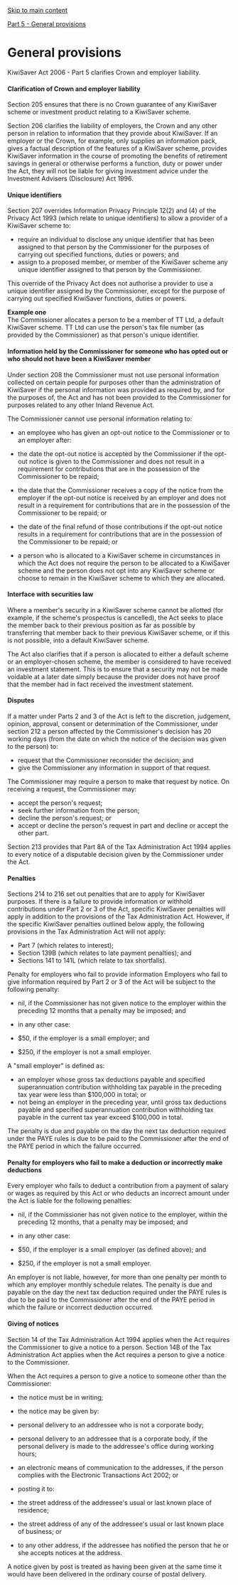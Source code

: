 [Skip to main content](#main-content-tt)

[Part 5 - General provisions](/new-legislation/act-articles/kiwisaver-act-2006/part-5-general-provisions "Part 5 - General provisions")

General provisions
==================

KiwiSaver Act 2006 - Part 5 clarifies Crown and employer liability.

#### Clarification of Crown and employer liability

Section 205 ensures that there is no Crown guarantee of any KiwiSaver scheme or investment product relating to a KiwiSaver scheme.

Section 206 clarifies the liability of employers, the Crown and any other person in relation to information that they provide about KiwiSaver. If an employer or the Crown, for example, only supplies an information pack, gives a factual description of the features of a KiwiSaver scheme, provides KiwiSaver information in the course of promoting the benefits of retirement savings in general or otherwise performs a function, duty or power under the Act, they will not be liable for giving investment advice under the Investment Advisers (Disclosure) Act 1996.

#### Unique identifiers

Section 207 overrides Information Privacy Principle 12(2) and (4) of the Privacy Act 1993 (which relate to unique identifiers) to allow a provider of a KiwiSaver scheme to:

*   require an individual to disclose any unique identifier that has been assigned to that person by the Commissioner for the purposes of carrying out specified functions, duties or powers; and
*   assign to a proposed member, or member of the KiwiSaver scheme any unique identifier assigned to that person by the Commissioner.

This override of the Privacy Act does not authorise a provider to use a unique identifier assigned by the Commissioner, except for the purpose of carrying out specified KiwiSaver functions, duties or powers.

**Example one**  
The Commissioner allocates a person to be a member of TT Ltd, a default KiwiSaver scheme. TT Ltd can use the person's tax file number (as provided by the Commissioner) as that person's unique identifier.

#### Information held by the Commissioner for someone who has opted out or who should not have been a KiwiSaver member

Under section 208 the Commissioner must not use personal information collected on certain people for purposes other than the administration of KiwiSaver if the personal information was provided as required by, and for the purposes of, the Act and has not been provided to the Commissioner for purposes related to any other Inland Revenue Act.

The Commissioner cannot use personal information relating to:

*   an employee who has given an opt-out notice to the Commissioner or to an employer after:

*   the date the opt-out notice is accepted by the Commissioner if the opt-out notice is given to the Commissioner and does not result in a requirement for contributions that are in the possession of the Commissioner to be repaid;
*   the date that the Commissioner receives a copy of the notice from the employer if the opt-out notice is received by an employer and does not result in a requirement for contributions that are in the possession of the Commissioner to be repaid; or
*   the date of the final refund of those contributions if the opt-out notice results in a requirement for contributions that are in the possession of the Commissioner to be repaid; or

*   a person who is allocated to a KiwiSaver scheme in circumstances in which the Act does not require the person to be allocated to a KiwiSaver scheme and the person does not opt into any KiwiSaver scheme or choose to remain in the KiwiSaver scheme to which they are allocated.

#### Interface with securities law

Where a member's security in a KiwiSaver scheme cannot be allotted (for example, if the scheme's prospectus is cancelled), the Act seeks to place the member back to their previous position as far as possible by transferring that member back to their previous KiwiSaver scheme, or if this is not possible, into a default KiwiSaver scheme.

The Act also clarifies that if a person is allocated to either a default scheme or an employer-chosen scheme, the member is considered to have received an investment statement. This is to ensure that a security may not be made voidable at a later date simply because the provider does not have proof that the member had in fact received the investment statement.

#### Disputes

If a matter under Parts 2 and 3 of the Act is left to the discretion, judgement, opinion, approval, consent or determination of the Commissioner, under section 212 a person affected by the Commissioner's decision has 20 working days (from the date on which the notice of the decision was given to the person) to:

*   request that the Commissioner reconsider the decision; and
*   give the Commissioner any information in support of that request.

The Commissioner may require a person to make that request by notice. On receiving a request, the Commissioner may:

*   accept the person's request;
*   seek further information from the person;
*   decline the person's request; or
*   accept or decline the person's request in part and decline or accept the other part.

Section 213 provides that Part 8A of the Tax Administration Act 1994 applies to every notice of a disputable decision given by the Commissioner under the Act.

#### Penalties

Sections 214 to 216 set out penalties that are to apply for KiwiSaver purposes. If there is a failure to provide information or withhold contributions under Part 2 or 3 of the Act, specific KiwiSaver penalties will apply in addition to the provisions of the Tax Administration Act. However, if the specific KiwiSaver penalties outlined below apply, the following provisions in the Tax Administration Act will not apply:

*   Part 7 (which relates to interest);
*   Section 139B (which relates to late payment penalties); and
*   Sections 141 to 141L (which relate to tax shortfalls).

Penalty for employers who fail to provide information Employers who fail to give information required by Part 2 or 3 of the Act will be subject to the following penalty:

*   nil, if the Commissioner has not given notice to the employer within the preceding 12 months that a penalty may be imposed; and
*   in any other case:

*   $50, if the employer is a small employer; and
*   $250, if the employer is not a small employer.

A "small employer" is defined as:

*   an employer whose gross tax deductions payable and specified superannuation contribution withholding tax payable in the preceding tax year were less than $100,000 in total; or
*   not being an employer in the preceding year, until gross tax deductions payable and specified superannuation contribution withholding tax payable in the current tax year exceed $100,000 in total.

The penalty is due and payable on the day the next tax deduction required under the PAYE rules is due to be paid to the Commissioner after the end of the PAYE period in which the failure occurred.

#### Penalty for employers who fail to make a deduction or incorrectly make deductions

Every employer who fails to deduct a contribution from a payment of salary or wages as required by this Act or who deducts an incorrect amount under the Act is liable for the following penalties:

*   nil, if the Commissioner has not given notice to the employer, within the preceding 12 months, that a penalty may be imposed; and
*   in any other case:

*   $50, if the employer is a small employer (as defined above); and
*   $250, if the employer is not a small employer.

An employer is not liable, however, for more than one penalty per month to which any employer monthly schedule relates. The penalty is due and payable on the day the next tax deduction required under the PAYE rules is due to be paid to the Commissioner after the end of the PAYE period in which the failure or incorrect deduction occurred.

#### Giving of notices

Section 14 of the Tax Administration Act 1994 applies when the Act requires the Commissioner to give a notice to a person. Section 14B of the Tax Administration Act applies when the Act requires a person to give a notice to the Commissioner.

When the Act requires a person to give a notice to someone other than the Commissioner:

*   the notice must be in writing;
*   the notice may be given by:

*   personal delivery to an addressee who is not a corporate body;
*   personal delivery to an addressee that is a corporate body, if the personal delivery is made to the addressee's office during working hours;
*   an electronic means of communication to the addresses, if the person complies with the Electronic Transactions Act 2002; or
*   posting it to:
*   the street address of the addressee's usual or last known place of residence;
*   the street address of any of the addressee's usual or last known place of business; or
*   to any other address, if the addressee has notified the person that he or she accepts notices at the address.

A notice given by post is treated as having been given at the same time it would have been delivered in the ordinary course of postal delivery.